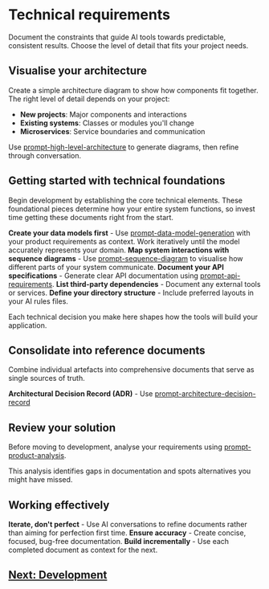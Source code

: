 # Technical requirements

Document the constraints that guide AI tools towards predictable, consistent results. Choose the level of detail that fits your project needs.

## Visualise your architecture

Create a simple architecture diagram to show how components fit together. The right level of detail depends on your project:

- **New projects**: Major components and interactions
- **Existing systems**: Classes or modules you'll change
- **Microservices**: Service boundaries and communication

Use [prompt-high-level-architecture](../../appendix/prompt-library/product/prompt-high-level-architecture.md) to generate diagrams, then refine through conversation.

## Getting started with technical foundations

Begin development by establishing the core technical elements. These foundational pieces determine how your entire system functions, so invest time getting these documents right from the start.

**Create your data models first** - Use [prompt-data-model-generation](../../appendix/prompt-library/product/prompt-data-model-generation.md) with your product requirements as context. Work iteratively until the model accurately represents your domain.
**Map system interactions with sequence diagrams** - Use [prompt-sequence-diagram](../../appendix/prompt-library/product/prompt-sequence-diagram.md) to visualise how different parts of your system communicate.
**Document your API specifications** - Generate clear API documentation using [prompt-api-requirements](../../appendix/prompt-library/product/prompt-api-requirements.md).
**List third-party dependencies** - Document any external tools or services.
**Define your directory structure** - Include preferred layouts in your AI rules files.

Each technical decision you make here shapes how the tools will build your application.

## Consolidate into reference documents

Combine individual artefacts into comprehensive documents that serve as single sources of truth.

**Architectural Decision Record (ADR)** - Use [prompt-architecture-decision-record](../../appendix/prompt-library/product/prompt-architecture-decision-record.md)

## Review your solution

Before moving to development, analyse your requirements using [prompt-product-analysis](../../appendix/prompt-library/product/prompt-product-analysis.md).

This analysis identifies gaps in documentation and spots alternatives you might have missed.

## Working effectively

**Iterate, don't perfect** - Use AI conversations to refine documents rather than aiming for perfection first time.
**Ensure accuracy** - Create concise, focused, bug-free documentation.
**Build incrementally** - Use each completed document as context for the next.

## [Next: Development](../feature-development/development.md)